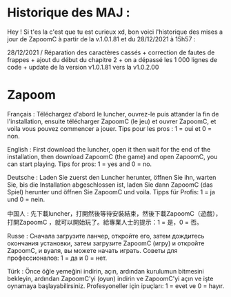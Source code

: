 # Historique des MAJ :

Hey !
Si t'es la c'est que tu est curieux xd, bon voici l'historique des mises a jour de ZapoomC à partir de la v.1.0.1.81 et du 28/12/2021 à 15h57 :

28/12/2021 / Réparation des caractères cassés + correction de fautes de frappes + ajout du début du chapitre 2 + on a dépassé les 1 000 lignes de code + update de la version v1.0.1.81 vers la v1.0.2.00


# Zapoom
Français : Téléchargez d'abord le luncher, ouvrez-le puis attander la fin de l'installation,
ensuite télécharger ZapoomC (le jeu) et ouvrer ZapoomC, et voila vous pouvez commencer a jouer.
Tips pour les pros : 1 = oui et 0 = non.


English : First download the luncher, open it then wait for the end of the installation,
then download ZapoomC (the game) and open ZapoomC, you can start playing. 
Tips for pros: 1 = yes and 0 = no.


Deutsche : Laden Sie zuerst den Luncher herunter, öffnen Sie ihn, warten Sie, bis die Installation
 abgeschlossen ist, laden Sie dann ZapoomC (das Spiel) herunter und öffnen Sie ZapoomC und voila. 
Tipps für Profis: 1 = ja und 0 = nein.


中国人 : 先下載luncher，打開然後等待安裝結束，然後下載ZapoomC（遊戲），打開ZapoomC
，就可以開始玩了。給專業人士的提示：1 = 是，0 = 否。


Russe : Сначала загрузите ланчер, откройте его, затем дождитесь окончания установки, затем загрузите 
ZapoomC (игру) и откройте ZapoomC, и вуаля, вы можете начать играть. 
Советы для профессионалов: 1 = да и 0 = нет.


Türk : Önce öğle yemeğini indirin, açın, ardından kurulumun bitmesini bekleyin, 
ardından ZapoomC'yi (oyun) indirin ve ZapoomC'yi açın ve işte oynamaya başlayabilirsiniz. 
Profesyoneller için ipuçları: 1 = evet ve 0 = hayır.

